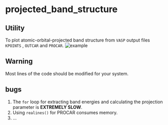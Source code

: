 # projected_band_structure

## Utility
To plot atomic-orbital-projected band structure from `VASP` output files `KPOINTS` , `OUTCAR` and `PROCAR`.
![example](https://github.com/liming-liu/projected_band_structure/blob/master/mos2-wse2_band.jpg)

## Warning
Most lines of the code should be modified for your system.

## bugs
1. The `for` loop for extracting band energies and calculating the projection parameter is **EXTREMELY SLOW**.
2. Using `realines()` for PROCAR consumes memory.
3. ...
